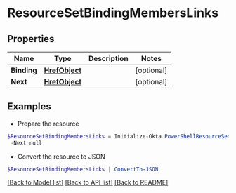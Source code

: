 # ResourceSetBindingMembersLinks
## Properties

Name | Type | Description | Notes
------------ | ------------- | ------------- | -------------
**Binding** | [**HrefObject**](HrefObject.md) |  | [optional] 
**Next** | [**HrefObject**](HrefObject.md) |  | [optional] 

## Examples

- Prepare the resource
```powershell
$ResourceSetBindingMembersLinks = Initialize-Okta.PowerShellResourceSetBindingMembersLinks  -Binding null `
 -Next null
```

- Convert the resource to JSON
```powershell
$ResourceSetBindingMembersLinks | ConvertTo-JSON
```

[[Back to Model list]](../README.md#documentation-for-models) [[Back to API list]](../README.md#documentation-for-api-endpoints) [[Back to README]](../README.md)

